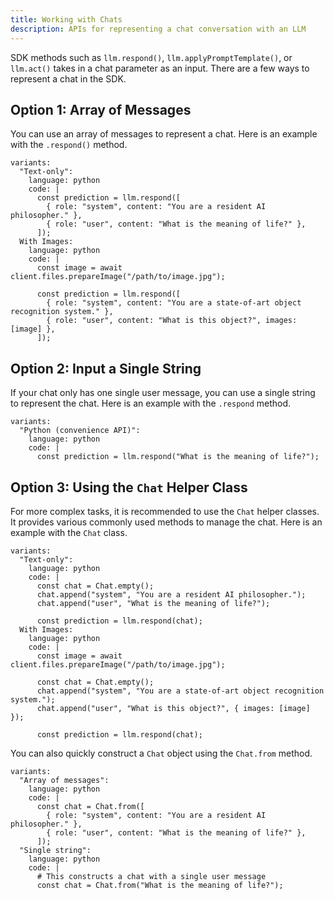 ```yaml
---
title: Working with Chats
description: APIs for representing a chat conversation with an LLM
---
```


SDK methods such as `llm.respond()`, `llm.applyPromptTemplate()`, or `llm.act()`
takes in a chat parameter as an input. There are a few ways to represent a chat in the SDK.

## Option 1: Array of Messages

You can use an array of messages to represent a chat. Here is an example with the `.respond()` method.

```lms_code_snippet
variants:
  "Text-only":
    language: python
    code: |
      const prediction = llm.respond([
        { role: "system", content: "You are a resident AI philosopher." },
        { role: "user", content: "What is the meaning of life?" },
      ]);
  With Images:
    language: python
    code: |
      const image = await client.files.prepareImage("/path/to/image.jpg");

      const prediction = llm.respond([
        { role: "system", content: "You are a state-of-art object recognition system." },
        { role: "user", content: "What is this object?", images: [image] },
      ]);
```

## Option 2: Input a Single String

If your chat only has one single user message, you can use a single string to represent the chat. Here is an example with the `.respond` method.

```lms_code_snippet
variants:
  "Python (convenience API)":
    language: python
    code: |
      const prediction = llm.respond("What is the meaning of life?");
```

## Option 3: Using the `Chat` Helper Class

For more complex tasks, it is recommended to use the `Chat` helper classes. It provides various commonly used methods to manage the chat. Here is an example with the `Chat` class.

```lms_code_snippet
variants:
  "Text-only":
    language: python
    code: |
      const chat = Chat.empty();
      chat.append("system", "You are a resident AI philosopher.");
      chat.append("user", "What is the meaning of life?");

      const prediction = llm.respond(chat);
  With Images:
    language: python
    code: |
      const image = await client.files.prepareImage("/path/to/image.jpg");

      const chat = Chat.empty();
      chat.append("system", "You are a state-of-art object recognition system.");
      chat.append("user", "What is this object?", { images: [image] });

      const prediction = llm.respond(chat);
```

You can also quickly construct a `Chat` object using the `Chat.from` method.

```lms_code_snippet
variants:
  "Array of messages":
    language: python
    code: |
      const chat = Chat.from([
        { role: "system", content: "You are a resident AI philosopher." },
        { role: "user", content: "What is the meaning of life?" },
      ]);
  "Single string":
    language: python
    code: |
      # This constructs a chat with a single user message
      const chat = Chat.from("What is the meaning of life?");
```
